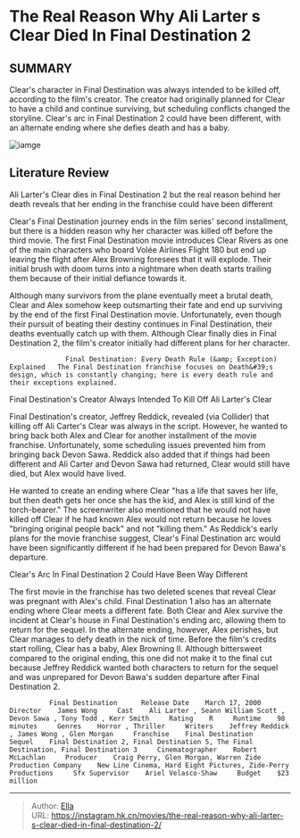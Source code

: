 # The Real Reason Why Ali Larter s Clear Died In Final Destination 2


## SUMMARY 



  Clear&#39;s character in Final Destination was always intended to be killed off, according to the film&#39;s creator.   The creator had originally planned for Clear to have a child and continue surviving, but scheduling conflicts changed the storyline.   Clear&#39;s arc in Final Destination 2 could have been different, with an alternate ending where she defies death and has a baby.  

![iamge](https://static1.srcdn.com/wordpress/wp-content/uploads/2024/01/96386651.jpg)

## Literature Review

Ali Larter&#39;s Clear dies in Final Destination 2 but the real reason behind her death reveals that her ending in the franchise could have been different




Clear&#39;s Final Destination journey ends in the film series&#39; second installment, but there is a hidden reason why her character was killed off before the third movie. The first Final Destination movie introduces Clear Rivers as one of the main characters who board Volée Airlines Flight 180 but end up leaving the flight after Alex Browning foresees that it will explode. Their initial brush with doom turns into a nightmare when death starts trailing them because of their initial defiance towards it.




Although many survivors from the plane eventually meet a brutal death, Clear and Alex somehow keep outsmarting their fate and end up surviving by the end of the first Final Destination movie. Unfortunately, even though their pursuit of beating their destiny continues in Final Destination, their deaths eventually catch up with them. Although Clear finally dies in Final Destination 2, the film&#39;s creator initially had different plans for her character.

                  Final Destination: Every Death Rule (&amp; Exception) Explained   The Final Destination franchise focuses on Death&#39;s design, which is constantly changing; here is every death rule and their exceptions explained.    


 Final Destination&#39;s Creator Always Intended To Kill Off Ali Larter&#39;s Clear 
         

Final Destination&#39;s creator, Jeffrey Reddick, revealed (via Collider) that killing off Ali Carter&#39;s Clear was always in the script. However, he wanted to bring back both Alex and Clear for another installment of the movie franchise. Unfortunately, some scheduling issues prevented him from bringing back Devon Sawa. Reddick also added that if things had been different and Ali Carter and Devon Sawa had returned, Clear would still have died, but Alex would have lived.




He wanted to create an ending where Clear &#34;has a life that saves her life, but then death gets her once she has the kid, and Alex is still kind of the torch-bearer.&#34; The screenwriter also mentioned that he would not have killed off Clear if he had known Alex would not return because he loves &#34;bringing original people back&#34; and not &#34;killing them.&#34; As Reddick&#39;s early plans for the movie franchise suggest, Clear&#39;s Final Destination arc would have been significantly different if he had been prepared for Devon Bawa&#39;s departure.



 Clear&#39;s Arc In Final Destination 2 Could Have Been Way Different 
          

The first movie in the franchise has two deleted scenes that reveal Clear was pregnant with Alex&#39;s child. Final Destination 1 also has an alternate ending where Clear meets a different fate. Both Clear and Alex survive the incident at Clear&#39;s house in Final Destination&#39;s ending arc, allowing them to return for the sequel. In the alternate ending, however, Alex perishes, but Clear manages to defy death in the nick of time. Before the film&#39;s credits start rolling, Clear has a baby, Alex Browning II. Although bittersweet compared to the original ending, this one did not make it to the final cut because Jeffrey Reddick wanted both characters to return for the sequel and was unprepared for Devon Bawa&#39;s sudden departure after Final Destination 2.




              Final Destination      Release Date    March 17, 2000     Director    James Wong     Cast    Ali Larter , Seann William Scott , Devon Sawa , Tony Todd , Kerr Smith     Rating    R     Runtime    98 minutes     Genres    Horror , Thriller     Writers    Jeffrey Reddick , James Wong , Glen Morgan     Franchise    Final Destination     Sequel    Final Destination 2, Final Destination 5, The Final Destination, Final Destination 3     Cinematographer    Robert McLachlan     Producer    Craig Perry, Glen Morgan, Warren Zide     Production Company    New Line Cinema, Hard Eight Pictures, Zide-Perry Productions     Sfx Supervisor    Ariel Velasco-Shaw     Budget    $23 million      


---

> Author: [Ella](https://instagram.hk.cn/)  
> URL: https://instagram.hk.cn/movies/the-real-reason-why-ali-larter-s-clear-died-in-final-destination-2/  

